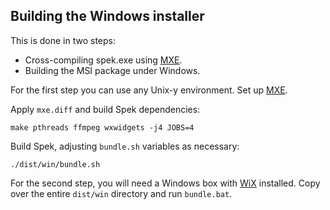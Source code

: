 ## Building the Windows installer

This is done in two steps:

 * Cross-compiling spek.exe using [MXE](http://mxe.cc/).
 * Building the MSI package under Windows.

For the first step you can use any Unix-y environment. Set up
[MXE](http://mxe.cc/#tutorial).

Apply `mxe.diff` and build Spek dependencies:

    make pthreads ffmpeg wxwidgets -j4 JOBS=4

Build Spek, adjusting `bundle.sh` variables as necessary:

    ./dist/win/bundle.sh

For the second step, you will need a Windows box with
[WiX](http://wix.sourceforge.net/) installed. Copy over the entire `dist/win`
directory and run `bundle.bat`.
